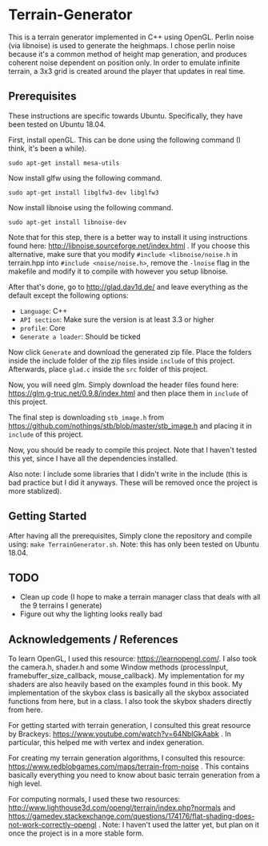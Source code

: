 # Terrain-Generator 
This is a terrain generator implemented in C++ using OpenGL. Perlin noise (via libnoise) is used to generate the heighmaps. I chose perlin noise because it's a common method of height map generation, and produces coherent noise dependent on position only. In order to emulate infinite terrain, a 3x3 grid is created around the player that updates in real time. 

## Prerequisites
These instructions are specific towards Ubuntu. Specifically, they have been tested on Ubuntu 18.04. 

First, install openGL. This can be done using the following command (I think, it's been a while).
```
sudo apt-get install mesa-utils
```

Now install glfw using the following command.
```
sudo apt-get install libglfw3-dev libglfw3 
```

Now install libnoise using the following command.
```
sudo apt-get install libnoise-dev
```

Note that for this step, there is a better way to install it using instructions found here: http://libnoise.sourceforge.net/index.html . If you choose this alternative, make sure that you modify `#include <libnoise/noise.h` in terrain.hpp into `#include <noise/noise.h>`, remove the `-lnoise` flag in the makefile and modify it to compile with however you setup libnoise.


After that's done, go to http://glad.dav1d.de/ and leave everything as the default except the following options:
- `Language`: C++
- `API section`: Make sure the version is at least 3.3 or higher
- `profile`: Core
- `Generate a loader`: Should be ticked 


Now click `Generate` and download the generated zip file. Place the folders inside the include folder of the zip files inside `include` of this project. Afterwards, place `glad.c` inside the `src` folder of this project. 

Now, you will need glm. Simply download the header files found here: https://glm.g-truc.net/0.9.8/index.html and then place them in `include` of this project.

The final step is downloading `stb_image.h` from https://github.com/nothings/stb/blob/master/stb_image.h and placing it in `include` of this project.

Now, you should be ready to compile this project. Note that I haven't tested this yet, since I have all the dependencies installed. 

Also note: I include some libraries that I didn't write in the include (this is bad practice but I did it anyways. These will be removed once the project is more stablized). 

## Getting Started 
After having all the prerequisites, Simply clone the repository and compile using: `make TerrainGenerator.sh`. Note: this has only been tested on Ubuntu 18.04. 

## TODO
- Clean up code (I hope to make a terrain manager class that deals with all the 9 terrains I generate)
- Figure out why the lighting looks really bad 

## Acknowledgements / References 
To learn OpenGL, I used this resource: https://learnopengl.com/. I also took the camera.h, shader.h and some Window methods (processInput, framebuffer_size_callback, mouse_callback). My implementation for my shaders are also heavily based on the examples found in this book. My implementation of the skybox class is basically all the skybox associated functions from here, but in a class. I also took the skybox shaders directly from here.   

For getting started with terrain generation, I consulted this great resource by Brackeys: https://www.youtube.com/watch?v=64NblGkAabk . In particular, this helped me with vertex and index generation. 

For creating my terrain generation algorithms, I consulted this resource: https://www.redblobgames.com/maps/terrain-from-noise . This contains basically everything you need to know about basic terrain generation from a high level. 

For computing normals, I used these two resources: http://www.lighthouse3d.com/opengl/terrain/index.php?normals and https://gamedev.stackexchange.com/questions/174176/flat-shading-does-not-work-correctly-opengl . Note: I haven't used the latter yet, but plan on it once the project is in a more stable form.
